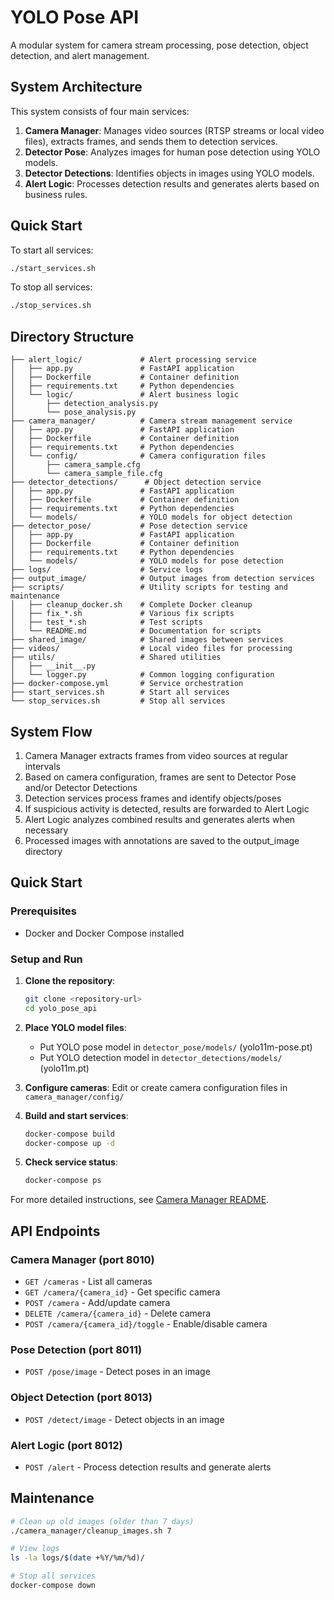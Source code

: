 # YOLO Pose API

A modular system for camera stream processing, pose detection, object detection, and alert management.

## System Architecture

This system consists of four main services:

1. **Camera Manager**: Manages video sources (RTSP streams or local video files), extracts frames, and sends them to detection services.
2. **Detector Pose**: Analyzes images for human pose detection using YOLO models.
3. **Detector Detections**: Identifies objects in images using YOLO models.
4. **Alert Logic**: Processes detection results and generates alerts based on business rules.

## Quick Start

To start all services:
```bash
./start_services.sh
```

To stop all services:
```bash
./stop_services.sh
```

## Directory Structure

```
├── alert_logic/             # Alert processing service
│   ├── app.py               # FastAPI application
│   ├── Dockerfile           # Container definition
│   ├── requirements.txt     # Python dependencies
│   └── logic/               # Alert business logic
│       ├── detection_analysis.py
│       └── pose_analysis.py
├── camera_manager/          # Camera stream management service
│   ├── app.py               # FastAPI application
│   ├── Dockerfile           # Container definition
│   ├── requirements.txt     # Python dependencies
│   └── config/              # Camera configuration files
│       ├── camera_sample.cfg
│       └── camera_sample_file.cfg
├── detector_detections/      # Object detection service
│   ├── app.py               # FastAPI application
│   ├── Dockerfile           # Container definition
│   ├── requirements.txt     # Python dependencies
│   └── models/              # YOLO models for object detection
├── detector_pose/           # Pose detection service
│   ├── app.py               # FastAPI application
│   ├── Dockerfile           # Container definition
│   ├── requirements.txt     # Python dependencies
│   └── models/              # YOLO models for pose detection
├── logs/                    # Service logs
├── output_image/            # Output images from detection services
├── scripts/                 # Utility scripts for testing and maintenance
│   ├── cleanup_docker.sh    # Complete Docker cleanup
│   ├── fix_*.sh             # Various fix scripts
│   ├── test_*.sh            # Test scripts
│   └── README.md            # Documentation for scripts
├── shared_image/            # Shared images between services
├── videos/                  # Local video files for processing
├── utils/                   # Shared utilities
│   ├── __init__.py
│   └── logger.py            # Common logging configuration
├── docker-compose.yml       # Service orchestration
├── start_services.sh        # Start all services
└── stop_services.sh         # Stop all services
```

## System Flow

1. Camera Manager extracts frames from video sources at regular intervals
2. Based on camera configuration, frames are sent to Detector Pose and/or Detector Detections
3. Detection services process frames and identify objects/poses
4. If suspicious activity is detected, results are forwarded to Alert Logic
5. Alert Logic analyzes combined results and generates alerts when necessary
6. Processed images with annotations are saved to the output_image directory

## Quick Start

### Prerequisites
- Docker and Docker Compose installed

### Setup and Run

1. **Clone the repository**:
   ```bash
   git clone <repository-url>
   cd yolo_pose_api
   ```

2. **Place YOLO model files**:
   - Put YOLO pose model in `detector_pose/models/` (yolo11m-pose.pt)
   - Put YOLO detection model in `detector_detections/models/` (yolo11m.pt)

3. **Configure cameras**:
   Edit or create camera configuration files in `camera_manager/config/`

4. **Build and start services**:
   ```bash
   docker-compose build
   docker-compose up -d
   ```

5. **Check service status**:
   ```bash
   docker-compose ps
   ```

For more detailed instructions, see [Camera Manager README](./camera_manager/README.md).

## API Endpoints

### Camera Manager (port 8010)
- `GET /cameras` - List all cameras
- `GET /camera/{camera_id}` - Get specific camera
- `POST /camera` - Add/update camera
- `DELETE /camera/{camera_id}` - Delete camera
- `POST /camera/{camera_id}/toggle` - Enable/disable camera

### Pose Detection (port 8011)
- `POST /pose/image` - Detect poses in an image

### Object Detection (port 8013)
- `POST /detect/image` - Detect objects in an image

### Alert Logic (port 8012)
- `POST /alert` - Process detection results and generate alerts

## Maintenance

```bash
# Clean up old images (older than 7 days)
./camera_manager/cleanup_images.sh 7

# View logs
ls -la logs/$(date +%Y/%m/%d)/

# Stop all services
docker-compose down
```
